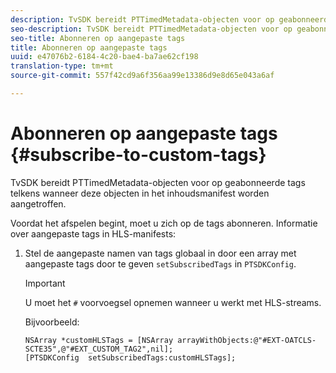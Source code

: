 ```yaml
---
description: TvSDK bereidt PTTimedMetadata-objecten voor op geabonneerde tags telkens wanneer deze objecten in het inhoudsmanifest worden aangetroffen.
seo-description: TvSDK bereidt PTTimedMetadata-objecten voor op geabonneerde tags telkens wanneer deze objecten in het inhoudsmanifest worden aangetroffen.
seo-title: Abonneren op aangepaste tags
title: Abonneren op aangepaste tags
uuid: e47076b2-6184-4c20-bae4-ba7ae62cf198
translation-type: tm+mt
source-git-commit: 557f42cd9a6f356aa99e13386d9e8d65e043a6af

---
```



# Abonneren op aangepaste tags {#subscribe-to-custom-tags}

TvSDK bereidt PTTimedMetadata-objecten voor op geabonneerde tags telkens wanneer deze objecten in het inhoudsmanifest worden aangetroffen.

Voordat het afspelen begint, moet u zich op de tags abonneren.
Informatie over aangepaste tags in HLS-manifests:

1. Stel de aangepaste namen van tags globaal in door een array met aangepaste tags door te geven `setSubscribedTags` in `PTSDKConfig`.

   >[!IMPORTANT]
   >
   >U moet het `#` voorvoegsel opnemen wanneer u werkt met HLS-streams.

   Bijvoorbeeld:

   ```
   NSArray *customHLSTags = [NSArray arrayWithObjects:@"#EXT-OATCLS-SCTE35",@"#EXT_CUSTOM_TAG2",nil]; 
   [PTSDKConfig  setSubscribedTags:customHLSTags];
   ```
